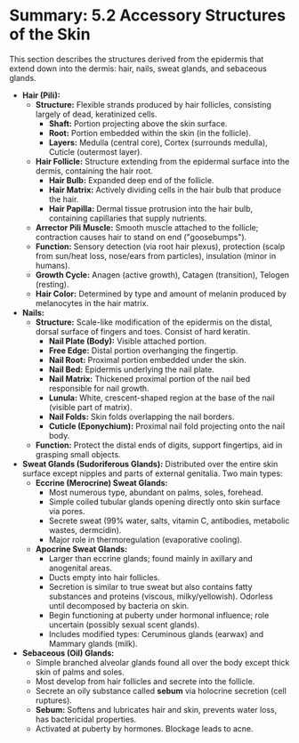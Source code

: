# Summary: 5.2 Accessory Structures of the Skin

This section describes the structures derived from the epidermis that extend down into the dermis: hair, nails, sweat glands, and sebaceous glands.

*   **Hair (Pili):**
    *   **Structure:** Flexible strands produced by hair follicles, consisting largely of dead, keratinized cells.
        *   **Shaft:** Portion projecting above the skin surface.
        *   **Root:** Portion embedded within the skin (in the follicle).
        *   **Layers:** Medulla (central core), Cortex (surrounds medulla), Cuticle (outermost layer).
    *   **Hair Follicle:** Structure extending from the epidermal surface into the dermis, containing the hair root.
        *   **Hair Bulb:** Expanded deep end of the follicle.
        *   **Hair Matrix:** Actively dividing cells in the hair bulb that produce the hair.
        *   **Hair Papilla:** Dermal tissue protrusion into the hair bulb, containing capillaries that supply nutrients.
    *   **Arrector Pili Muscle:** Smooth muscle attached to the follicle; contraction causes hair to stand on end ("goosebumps").
    *   **Function:** Sensory detection (via root hair plexus), protection (scalp from sun/heat loss, nose/ears from particles), insulation (minor in humans).
    *   **Growth Cycle:** Anagen (active growth), Catagen (transition), Telogen (resting).
    *   **Hair Color:** Determined by type and amount of melanin produced by melanocytes in the hair matrix.
*   **Nails:**
    *   **Structure:** Scale-like modification of the epidermis on the distal, dorsal surface of fingers and toes. Consist of hard keratin.
        *   **Nail Plate (Body):** Visible attached portion.
        *   **Free Edge:** Distal portion overhanging the fingertip.
        *   **Nail Root:** Proximal portion embedded under the skin.
        *   **Nail Bed:** Epidermis underlying the nail plate.
        *   **Nail Matrix:** Thickened proximal portion of the nail bed responsible for nail growth.
        *   **Lunula:** White, crescent-shaped region at the base of the nail (visible part of matrix).
        *   **Nail Folds:** Skin folds overlapping the nail borders.
        *   **Cuticle (Eponychium):** Proximal nail fold projecting onto the nail body.
    *   **Function:** Protect the distal ends of digits, support fingertips, aid in grasping small objects.
*   **Sweat Glands (Sudoriferous Glands):** Distributed over the entire skin surface except nipples and parts of external genitalia. Two main types:
    *   **Eccrine (Merocrine) Sweat Glands:**
        *   Most numerous type, abundant on palms, soles, forehead.
        *   Simple coiled tubular glands opening directly onto skin surface via pores.
        *   Secrete sweat (99% water, salts, vitamin C, antibodies, metabolic wastes, dermcidin).
        *   Major role in thermoregulation (evaporative cooling).
    *   **Apocrine Sweat Glands:**
        *   Larger than eccrine glands; found mainly in axillary and anogenital areas.
        *   Ducts empty into hair follicles.
        *   Secretion is similar to true sweat but also contains fatty substances and proteins (viscous, milky/yellowish). Odorless until decomposed by bacteria on skin.
        *   Begin functioning at puberty under hormonal influence; role uncertain (possibly sexual scent glands).
        *   Includes modified types: Ceruminous glands (earwax) and Mammary glands (milk).
*   **Sebaceous (Oil) Glands:**
    *   Simple branched alveolar glands found all over the body except thick skin of palms and soles.
    *   Most develop from hair follicles and secrete into the follicle.
    *   Secrete an oily substance called **sebum** via holocrine secretion (cell ruptures).
    *   **Sebum:** Softens and lubricates hair and skin, prevents water loss, has bactericidal properties.
    *   Activated at puberty by hormones. Blockage leads to acne.
